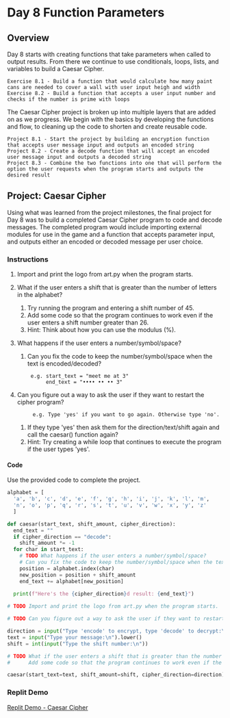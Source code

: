 # Day 8 Function Parameters

## Overview

Day 8 starts with creating functions that take parameters when called to output results. From there we continue to use conditionals, loops, lists, and variables to build a Caesar Cipher.

    Exercise 8.1 - Build a function that would calculate how many paint cans are needed to cover a wall with user input heigh and width
    Exercise 8.2 - Build a function that accepts a user input number and checks if the number is prime with loops

The Caesar Cipher project is broken up into multiple layers that are added on as we progress. We begin with the basics by developing the functions and flow, to cleaning up the code to shorten and create reusable code.

    Project 8.1 - Start the project by building an encryption function that accepts user message input and outputs an encoded string
    Project 8.2 - Create a decode function that will accept an encoded user message input and outputs a decoded string
    Project 8.3 - Combine the two functions into one that will perform the option the user requests when the program starts and outputs the desired result

## Project: Caesar Cipher

Using what was learned from the project milestones, the final project for Day 8 was to build a completed Caesar Cipher program to code and decode messages. The completed program would include importing external modules for use in the game and a function that accepts parameter input, and outputs either an encoded or decoded message per user choice.

### Instructions

1. Import and print the logo from art.py when the program starts.

2. What if the user enters a shift that is greater than the number of letters in the alphabet?

    1. Try running the program and entering a shift number of 45.
    2. Add some code so that the program continues to work even if the user enters a shift number greater than 26.
    3. Hint: Think about how you can use the modulus (%).

3. What happens if the user enters a number/symbol/space?
    1. Can you fix the code to keep the number/symbol/space when the text is encoded/decoded?

            e.g. start_text = "meet me at 3"
                 end_text = "•••• •• •• 3"

4. Can you figure out a way to ask the user if they want to restart the cipher program?

            e.g. Type 'yes' if you want to go again. Otherwise type 'no'.

    1. If they type 'yes' then ask them for the direction/text/shift again and call the caesar() function again?
    2. Hint: Try creating a while loop that continues to execute the program if the user types 'yes'.

#### Code

Use the provided code to complete the project.

```python
alphabet = [
  'a', 'b', 'c', 'd', 'e', 'f', 'g', 'h', 'i', 'j', 'k', 'l', 'm', 
  'n', 'o', 'p', 'q', 'r', 's', 't', 'u', 'v', 'w', 'x', 'y', 'z'
  ]

def caesar(start_text, shift_amount, cipher_direction):
  end_text = ""
  if cipher_direction == "decode":
    shift_amount *= -1
  for char in start_text:
    # TODO What happens if the user enters a number/symbol/space?
    # Can you fix the code to keep the number/symbol/space when the text is encoded/decoded?
    position = alphabet.index(char)
    new_position = position + shift_amount
    end_text += alphabet[new_position]
    
  print(f"Here's the {cipher_direction}d result: {end_text}")

# TODO Import and print the logo from art.py when the program starts.

# TODO Can you figure out a way to ask the user if they want to restart the cipher program? 

direction = input("Type 'encode' to encrypt, type 'decode' to decrypt:\n")
text = input("Type your message:\n").lower()
shift = int(input("Type the shift number:\n"))

# TODO What if the user enters a shift that is greater than the number of letters in the alphabet?
#      Add some code so that the program continues to work even if the user enters a shift number greater than 26.

caesar(start_text=text, shift_amount=shift, cipher_direction=direction)
```

### Replit Demo

[Replit Demo - Caesar Cipher](https://replit.com/@EoghyUnscripted/Caesar-Cipher)
